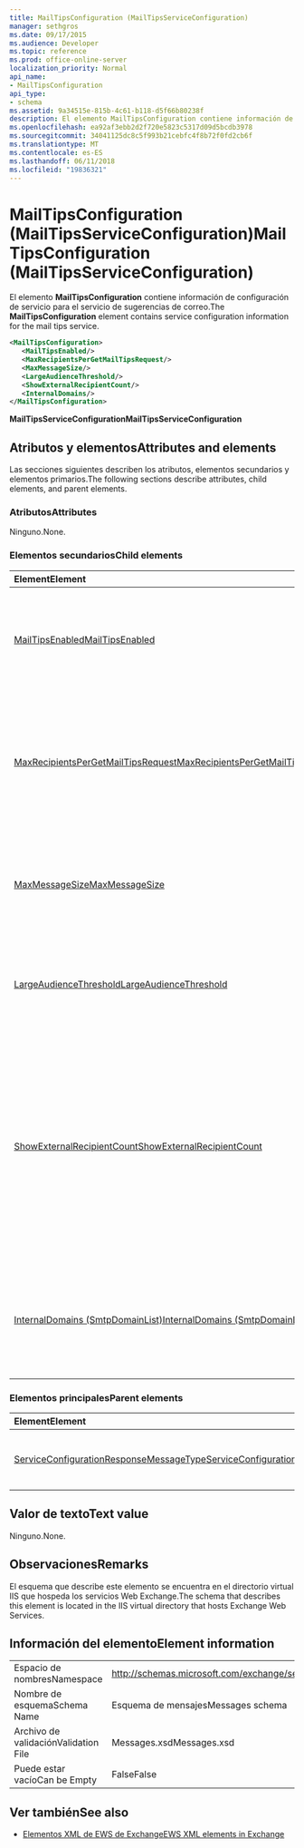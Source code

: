 ```yaml
---
title: MailTipsConfiguration (MailTipsServiceConfiguration)
manager: sethgros
ms.date: 09/17/2015
ms.audience: Developer
ms.topic: reference
ms.prod: office-online-server
localization_priority: Normal
api_name:
- MailTipsConfiguration
api_type:
- schema
ms.assetid: 9a34515e-815b-4c61-b118-d5f66b80238f
description: El elemento MailTipsConfiguration contiene información de configuración de servicio para el servicio de sugerencias de correo.
ms.openlocfilehash: ea92af3ebb2d2f720e5823c5317d09d5bcdb3978
ms.sourcegitcommit: 34041125dc8c5f993b21cebfc4f8b72f0fd2cb6f
ms.translationtype: MT
ms.contentlocale: es-ES
ms.lasthandoff: 06/11/2018
ms.locfileid: "19836321"
---
```

# <a name="mailtipsconfiguration-mailtipsserviceconfiguration"></a><span data-ttu-id="59e39-103">MailTipsConfiguration (MailTipsServiceConfiguration)</span><span class="sxs-lookup"><span data-stu-id="59e39-103">MailTipsConfiguration (MailTipsServiceConfiguration)</span></span>

<span data-ttu-id="59e39-104">El elemento **MailTipsConfiguration** contiene información de configuración de servicio para el servicio de sugerencias de correo.</span><span class="sxs-lookup"><span data-stu-id="59e39-104">The **MailTipsConfiguration** element contains service configuration information for the mail tips service.</span></span> 
  
```XML
<MailTipsConfiguration>
   <MailTipsEnabled/>
   <MaxRecipientsPerGetMailTipsRequest/>
   <MaxMessageSize/>
   <LargeAudienceThreshold/>
   <ShowExternalRecipientCount/>
   <InternalDomains/>
</MailTipsConfiguration>
```

 <span data-ttu-id="59e39-105">**MailTipsServiceConfiguration**</span><span class="sxs-lookup"><span data-stu-id="59e39-105">**MailTipsServiceConfiguration**</span></span>
## <a name="attributes-and-elements"></a><span data-ttu-id="59e39-106">Atributos y elementos</span><span class="sxs-lookup"><span data-stu-id="59e39-106">Attributes and elements</span></span>

<span data-ttu-id="59e39-107">Las secciones siguientes describen los atributos, elementos secundarios y elementos primarios.</span><span class="sxs-lookup"><span data-stu-id="59e39-107">The following sections describe attributes, child elements, and parent elements.</span></span>
  
### <a name="attributes"></a><span data-ttu-id="59e39-108">Atributos</span><span class="sxs-lookup"><span data-stu-id="59e39-108">Attributes</span></span>

<span data-ttu-id="59e39-109">Ninguno.</span><span class="sxs-lookup"><span data-stu-id="59e39-109">None.</span></span>
  
### <a name="child-elements"></a><span data-ttu-id="59e39-110">Elementos secundarios</span><span class="sxs-lookup"><span data-stu-id="59e39-110">Child elements</span></span>

|<span data-ttu-id="59e39-111">**Element**</span><span class="sxs-lookup"><span data-stu-id="59e39-111">**Element**</span></span>|<span data-ttu-id="59e39-112">**Descripción**</span><span class="sxs-lookup"><span data-stu-id="59e39-112">**Description**</span></span>|
|:-----|:-----|
|[<span data-ttu-id="59e39-113">MailTipsEnabled</span><span class="sxs-lookup"><span data-stu-id="59e39-113">MailTipsEnabled</span></span>](mailtipsenabled.md) <br/> |<span data-ttu-id="59e39-114">Indica si el servicio de sugerencias de correo está disponible.</span><span class="sxs-lookup"><span data-stu-id="59e39-114">Indicates whether the mail tips service is available.</span></span> <span data-ttu-id="59e39-115">Se requiere este elemento.</span><span class="sxs-lookup"><span data-stu-id="59e39-115">This element is required.</span></span>  <br/> |
|[<span data-ttu-id="59e39-116">MaxRecipientsPerGetMailTipsRequest</span><span class="sxs-lookup"><span data-stu-id="59e39-116">MaxRecipientsPerGetMailTipsRequest</span></span>](maxrecipientspergetmailtipsrequest.md) <br/> |<span data-ttu-id="59e39-117">Indica el número máximo de destinatarios que se pueden pasar a la [operación de GetMailTips](getmailtips-operation.md).</span><span class="sxs-lookup"><span data-stu-id="59e39-117">Indicates the maximum number of recipients that can be passed to the [GetMailTips operation](getmailtips-operation.md).</span></span> <span data-ttu-id="59e39-118">Se requiere este elemento.</span><span class="sxs-lookup"><span data-stu-id="59e39-118">This element is required.</span></span>  <br/> |
|[<span data-ttu-id="59e39-119">MaxMessageSize</span><span class="sxs-lookup"><span data-stu-id="59e39-119">MaxMessageSize</span></span>](maxmessagesize.md) <br/> |<span data-ttu-id="59e39-120">Representa el tamaño máximo de mensaje que puede aceptar un destinatario.</span><span class="sxs-lookup"><span data-stu-id="59e39-120">Represents the maximum message size a recipient can accept.</span></span> <span data-ttu-id="59e39-121">Se requiere este elemento.</span><span class="sxs-lookup"><span data-stu-id="59e39-121">This element is required.</span></span>  <br/> |
|[<span data-ttu-id="59e39-122">LargeAudienceThreshold</span><span class="sxs-lookup"><span data-stu-id="59e39-122">LargeAudienceThreshold</span></span>](largeaudiencethreshold.md) <br/> |<span data-ttu-id="59e39-123">Representa el umbral de audiencia grande para un cliente.</span><span class="sxs-lookup"><span data-stu-id="59e39-123">Represents the large audience threshold for a client.</span></span> <span data-ttu-id="59e39-124">Se requiere este elemento.</span><span class="sxs-lookup"><span data-stu-id="59e39-124">This element is required.</span></span>  <br/> |
|[<span data-ttu-id="59e39-125">ShowExternalRecipientCount</span><span class="sxs-lookup"><span data-stu-id="59e39-125">ShowExternalRecipientCount</span></span>](showexternalrecipientcount.md) <br/> |<span data-ttu-id="59e39-126">Indica si los consumidores de la [operación de GetMailTips](getmailtips-operation.md) tienen que mostrar sugerencias de correo que indican el número de destinatarios externos a la que se envía un mensaje.</span><span class="sxs-lookup"><span data-stu-id="59e39-126">Indicates whether consumers of the [GetMailTips operation](getmailtips-operation.md) have to show mail tips that indicate the number of external recipients to which a message is addressed.</span></span> <span data-ttu-id="59e39-127">Se requiere este elemento.</span><span class="sxs-lookup"><span data-stu-id="59e39-127">This element is required.</span></span>  <br/> |
|[<span data-ttu-id="59e39-128">InternalDomains (SmtpDomainList)</span><span class="sxs-lookup"><span data-stu-id="59e39-128">InternalDomains (SmtpDomainList)</span></span>](internaldomains-smtpdomainlist.md) <br/> |<span data-ttu-id="59e39-129">Identifica la lista de dominios SMTP internos de la organización.</span><span class="sxs-lookup"><span data-stu-id="59e39-129">Identifies the list of internal SMTP domains of the organization.</span></span> <span data-ttu-id="59e39-130">Se requiere este elemento.</span><span class="sxs-lookup"><span data-stu-id="59e39-130">This element is required.</span></span>  <br/> |
   
### <a name="parent-elements"></a><span data-ttu-id="59e39-131">Elementos principales</span><span class="sxs-lookup"><span data-stu-id="59e39-131">Parent elements</span></span>

|<span data-ttu-id="59e39-132">**Element**</span><span class="sxs-lookup"><span data-stu-id="59e39-132">**Element**</span></span>|<span data-ttu-id="59e39-133">**Descripción**</span><span class="sxs-lookup"><span data-stu-id="59e39-133">**Description**</span></span>|
|:-----|:-----|
|[<span data-ttu-id="59e39-134">ServiceConfigurationResponseMessageType</span><span class="sxs-lookup"><span data-stu-id="59e39-134">ServiceConfigurationResponseMessageType</span></span>](serviceconfigurationresponsemessagetype.md) <br/> |<span data-ttu-id="59e39-135">Contiene la configuración del servicio.</span><span class="sxs-lookup"><span data-stu-id="59e39-135">Contains service configuration settings.</span></span>  <br/> |
   
## <a name="text-value"></a><span data-ttu-id="59e39-136">Valor de texto</span><span class="sxs-lookup"><span data-stu-id="59e39-136">Text value</span></span>

<span data-ttu-id="59e39-137">Ninguno.</span><span class="sxs-lookup"><span data-stu-id="59e39-137">None.</span></span>
  
## <a name="remarks"></a><span data-ttu-id="59e39-138">Observaciones</span><span class="sxs-lookup"><span data-stu-id="59e39-138">Remarks</span></span>

<span data-ttu-id="59e39-139">El esquema que describe este elemento se encuentra en el directorio virtual IIS que hospeda los servicios Web Exchange.</span><span class="sxs-lookup"><span data-stu-id="59e39-139">The schema that describes this element is located in the IIS virtual directory that hosts Exchange Web Services.</span></span>
  
## <a name="element-information"></a><span data-ttu-id="59e39-140">Información del elemento</span><span class="sxs-lookup"><span data-stu-id="59e39-140">Element information</span></span>

|||
|:-----|:-----|
|<span data-ttu-id="59e39-141">Espacio de nombres</span><span class="sxs-lookup"><span data-stu-id="59e39-141">Namespace</span></span>  <br/> |http://schemas.microsoft.com/exchange/services/2006/messages  <br/> |
|<span data-ttu-id="59e39-142">Nombre de esquema</span><span class="sxs-lookup"><span data-stu-id="59e39-142">Schema Name</span></span>  <br/> |<span data-ttu-id="59e39-143">Esquema de mensajes</span><span class="sxs-lookup"><span data-stu-id="59e39-143">Messages schema</span></span>  <br/> |
|<span data-ttu-id="59e39-144">Archivo de validación</span><span class="sxs-lookup"><span data-stu-id="59e39-144">Validation File</span></span>  <br/> |<span data-ttu-id="59e39-145">Messages.xsd</span><span class="sxs-lookup"><span data-stu-id="59e39-145">Messages.xsd</span></span>  <br/> |
|<span data-ttu-id="59e39-146">Puede estar vacío</span><span class="sxs-lookup"><span data-stu-id="59e39-146">Can be Empty</span></span>  <br/> |<span data-ttu-id="59e39-147">False</span><span class="sxs-lookup"><span data-stu-id="59e39-147">False</span></span>  <br/> |
   
## <a name="see-also"></a><span data-ttu-id="59e39-148">Ver también</span><span class="sxs-lookup"><span data-stu-id="59e39-148">See also</span></span>



- [<span data-ttu-id="59e39-149">Elementos XML de EWS de Exchange</span><span class="sxs-lookup"><span data-stu-id="59e39-149">EWS XML elements in Exchange</span></span>](ews-xml-elements-in-exchange.md)

